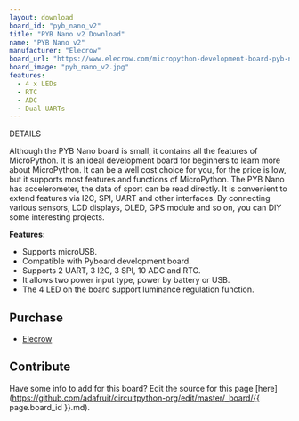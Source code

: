 ```yaml
---
layout: download
board_id: "pyb_nano_v2"
title: "PYB Nano v2 Download"
name: "PYB Nano v2"
manufacturer: "Elecrow"
board_url: "https://www.elecrow.com/micropython-development-board-pyb-nano-compatible-with-python.html"
board_image: "pyb_nano_v2.jpg"
features:
  - 4 x LEDs
  - RTC
  - ADC
  - Dual UARTs
---
```


DETAILS
 
Although the PYB Nano board is small, it contains all the features of MicroPython. It is an ideal development board for beginners to learn more about MicroPython. It can be a well cost choice for you, for the price is low, but it supports most features and functions of MicroPython. The PYB Nano has accelerometer, the data of sport can be read directly.
It is convenient to extend features via I2C, SPI, UART and other interfaces. By connecting various sensors, LCD displays, OLED, GPS module and so on, you can DIY some interesting projects.

**Features:**
- Supports microUSB.
- Compatible with Pyboard development board.
- Supports 2 UART, 3 I2C, 3 SPI, 10 ADC and RTC.
- It allows two power input type, power by battery or USB.
- The 4 LED on the board support luminance regulation function.

## Purchase
* [Elecrow](https://www.elecrow.com/micropython-development-board-pyb-nano-compatible-with-python.html)

## Contribute

Have some info to add for this board? Edit the source for this page [here](https://github.com/adafruit/circuitpython-org/edit/master/_board/{{ page.board_id }}.md).
